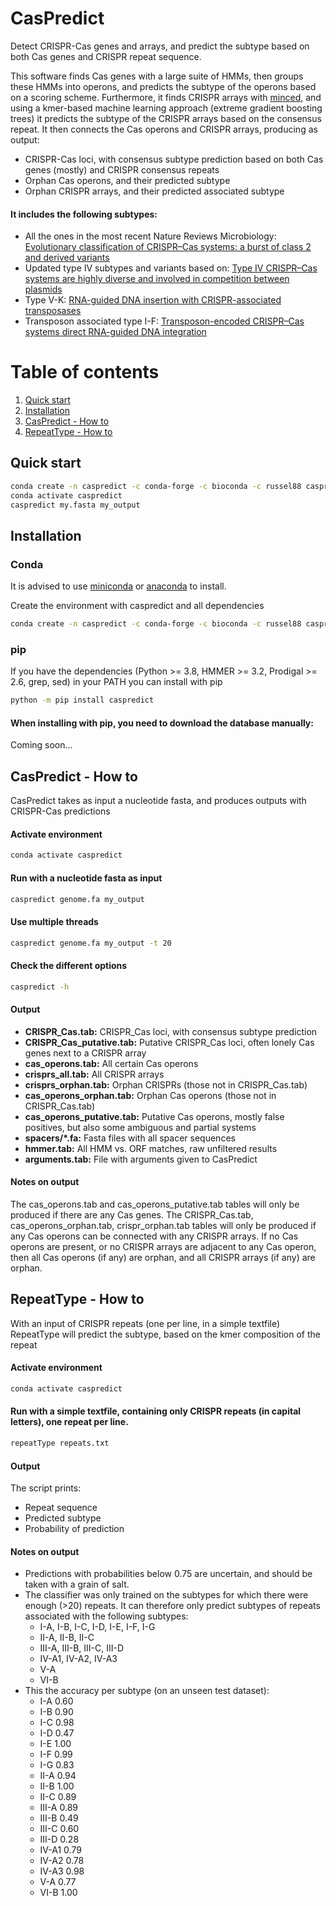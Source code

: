 # CasPredict

Detect CRISPR-Cas genes and arrays, and predict the subtype based on both Cas genes and CRISPR repeat sequence.

This software finds Cas genes with a large suite of HMMs, then groups these HMMs into operons, and predicts the subtype of the operons based on a scoring scheme.
Furthermore, it finds CRISPR arrays with [minced](https://github.com/ctSkennerton/minced), and using a kmer-based machine learning approach (extreme gradient boosting trees) it predicts the subtype of the CRISPR arrays based on the consensus repeat. 
It then connects the Cas operons and CRISPR arrays, producing as output:
* CRISPR-Cas loci, with consensus subtype prediction based on both Cas genes (mostly) and CRISPR consensus repeats
* Orphan Cas operons, and their predicted subtype
* Orphan CRISPR arrays, and their predicted associated subtype

#### It includes the following subtypes:
* All the ones in the most recent Nature Reviews Microbiology: [Evolutionary classification of CRISPR–Cas systems: a burst of class 2 and derived variants](https://doi.org/10.1038/s41579-019-0299-x)
* Updated type IV subtypes and variants based on: [Type IV CRISPR–Cas systems are highly diverse and involved in competition between plasmids](https://doi.org/10.1093/nar/gkz1197)
* Type V-K: [RNA-guided DNA insertion with CRISPR-associated transposases](https://doi.org/10.1126/science.aax9181)
* Transposon associated type I-F: [Transposon-encoded CRISPR–Cas systems direct RNA-guided DNA integration](https://doi.org/10.1038/s41586-019-1323-z)

# Table of contents
1. [Quick start](#quick)
2. [Installation](#install)
3. [CasPredict - How to](#caspredict)
4. [RepeatType - How to](#repeattype)

## Quick start <a name="quick"></a>

```sh
conda create -n caspredict -c conda-forge -c bioconda -c russel88 caspredict
conda activate caspredict
caspredict my.fasta my_output
```

## Installation <a name="install"></a>
### Conda
It is advised to use [miniconda](https://docs.conda.io/en/latest/miniconda.html) or [anaconda](https://www.anaconda.com/) to install.

Create the environment with caspredict and all dependencies
```sh
conda create -n caspredict -c conda-forge -c bioconda -c russel88 caspredict
```

### pip
If you have the dependencies (Python >= 3.8, HMMER >= 3.2, Prodigal >= 2.6, grep, sed) in your PATH you can install with pip

```sh
python -m pip install caspredict
```

#### When installing with pip, you need to download the database manually: 
Coming soon...

## CasPredict - How to <a name="caspredict"></a>
CasPredict takes as input a nucleotide fasta, and produces outputs with CRISPR-Cas predictions

#### Activate environment
```sh
conda activate caspredict
```

#### Run with a nucleotide fasta as input
```sh
caspredict genome.fa my_output
```

#### Use multiple threads
```sh
caspredict genome.fa my_output -t 20
```

#### Check the different options
```sh
caspredict -h
```

#### Output
* **CRISPR_Cas.tab:**           CRISPR_Cas loci, with consensus subtype prediction
* **CRISPR_Cas_putative.tab:**  Putative CRISPR_Cas loci, often lonely Cas genes next to a CRISPR array
* **cas_operons.tab:**          All certain Cas operons
* **crisprs_all.tab:**          All CRISPR arrays
* **crisprs_orphan.tab:**       Orphan CRISPRs (those not in CRISPR_Cas.tab)
* **cas_operons_orphan.tab:**   Orphan Cas operons (those not in CRISPR_Cas.tab)
* **cas_operons_putative.tab:** Putative Cas operons, mostly false positives, but also some ambiguous and partial systems
* **spacers/*.fa:**             Fasta files with all spacer sequences
* **hmmer.tab:**                All HMM vs. ORF matches, raw unfiltered results
* **arguments.tab:**            File with arguments given to CasPredict

#### Notes on output
The cas_operons.tab and cas_operons_putative.tab tables will only be produced if there are any Cas genes. The CRISPR_Cas.tab, cas_operons_orphan.tab, crispr_orphan.tab tables will only be produced if any Cas operons can be connected with any CRISPR arrays. If no Cas operons are present, or no CRISPR arrays are adjacent to any Cas operon, then all Cas operons (if any) are orphan, and all CRISPR arrays (if any) are orphan.

## RepeatType - How to <a name="repeattype"></a>
With an input of CRISPR repeats (one per line, in a simple textfile) RepeatType will predict the subtype, based on the kmer composition of the repeat

#### Activate environment
```sh
conda activate caspredict
```

#### Run with a simple textfile, containing only CRISPR repeats (in capital letters), one repeat per line.
```sh
repeatType repeats.txt
```

#### Output
The script prints:
* Repeat sequence
* Predicted subtype
* Probability of prediction

#### Notes on output
* Predictions with probabilities below 0.75 are uncertain, and should be taken with a grain of salt.
* The classifier was only trained on the subtypes for which there were enough (>20) repeats. It can therefore only predict subtypes of repeats associated with the following subtypes:
    * I-A, I-B, I-C, I-D, I-E, I-F, I-G
    * II-A, II-B, II-C
    * III-A, III-B, III-C, III-D
    * IV-A1, IV-A2, IV-A3
    * V-A
    * VI-B
* This the accuracy per subtype (on an unseen test dataset):
    * I-A      0.60
    * I-B      0.90
    * I-C      0.98
    * I-D      0.47
    * I-E      1.00
    * I-F      0.99
    * I-G      0.83
    * II-A     0.94
    * II-B     1.00
    * II-C     0.89
    * III-A    0.89
    * III-B    0.49
    * III-C    0.60
    * III-D    0.28
    * IV-A1    0.79
    * IV-A2    0.78
    * IV-A3    0.98
    * V-A      0.77
    * VI-B     1.00


